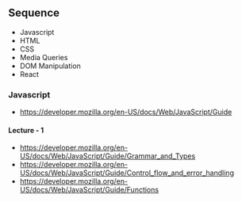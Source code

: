 ## Sequence

- Javascript
- HTML
- CSS
- Media Queries
- DOM Manipulation
- React


### Javascript
- https://developer.mozilla.org/en-US/docs/Web/JavaScript/Guide

#### Lecture - 1
- https://developer.mozilla.org/en-US/docs/Web/JavaScript/Guide/Grammar_and_Types
- https://developer.mozilla.org/en-US/docs/Web/JavaScript/Guide/Control_flow_and_error_handling
- https://developer.mozilla.org/en-US/docs/Web/JavaScript/Guide/Functions
